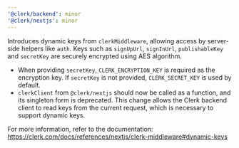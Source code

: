 ```yaml
---
'@clerk/backend': minor
'@clerk/nextjs': minor
---
```


Introduces dynamic keys from `clerkMiddleware`, allowing access by server-side helpers like `auth`. Keys such as `signUpUrl`, `signInUrl`, `publishableKey` and `secretKey` are securely encrypted using AES algorithm.

- When providing `secretKey`, `CLERK_ENCRYPTION_KEY` is required as the encryption key. If `secretKey` is not provided, `CLERK_SECRET_KEY` is used by default.
- `clerkClient` from `@clerk/nextjs` should now be called as a function, and its singleton form is deprecated. This change allows the Clerk backend client to read keys from the current request, which is necessary to support dynamic keys.

For more information, refer to the documentation: https://clerk.com/docs/references/nextjs/clerk-middleware#dynamic-keys

